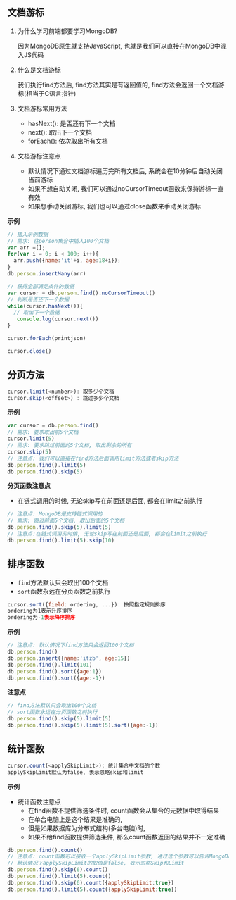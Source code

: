 ## 文档游标

1. 为什么学习前端都要学习MongoDB?

   因为MongoDB原生就支持JavaScript, 也就是我们可以直接在MongoDB中混入JS代码

2. 什么是文档游标

   我们执行find方法后, find方法其实是有返回值的, find方法会返回一个文档游标(相当于C语言指针)

3. 文档游标常用方法

   - hasNext(): 是否还有下一个文档
   - next():    取出下一个文档
   - forEach(): 依次取出所有文档

4. 文档游标注意点

   - 默认情况下通过文档游标遍历完所有文档后, 系统会在10分钟后自动关闭当前游标
   - 如果不想自动关闭, 我们可以通过noCursorTimeout函数来保持游标一直有效
   - 如果想手动关闭游标, 我们也可以通过close函数来手动关闭游标

**示例**

```js
// 插入示例数据
// 需求: 往person集合中插入100个文档
var arr =[];
for(var i = 0; i < 100; i++){
  arr.push({name:'it'+i, age:18+i});
}
db.person.insertMany(arr)

// 获得全部满足条件的数据
var cursor = db.person.find().noCursorTimeout()
// 判断是否还下一个数据
while(cursor.hasNext()){
  // 取出下一个数据
   console.log(cursor.next())
}

cursor.forEach(printjson)

cursor.close()
```

## 分页方法

```js
cursor.limit(<number>): 取多少个文档
cursor.skip(<offset>) : 跳过多少个文档
```

**示例**

```js
var cursor = db.person.find()
// 需求: 要求取出前5个文档
cursor.limit(5)
// 需求: 要求跳过前面的5个文档, 取出剩余的所有
cursor.skip(5)
// 注意点: 我们可以直接在find方法后面调用limit方法或者skip方法
db.person.find().limit(5)
db.person.find().skip(5)
```

**分页函数注意点**

- 在链式调用的时候, 无论skip写在前面还是后面, 都会在limit之前执行

```js
// 注意点: MongoDB是支持链式调用的
// 需求: 跳过前面5个文档, 取出后面的5个文档
db.person.find().skip(5).limit(5)
// 注意点:在链式调用的时候, 无论skip写在前面还是后面, 都会在limit之前执行
db.person.find().limit(5).skip(10)
```



## 排序函数

- `find`方法默认只会取出100个文档
- `sort`函数永远在分页函数之前执行

```js
cursor.sort({field: ordering, ...}): 按照指定规则排序
ordering为1表示升序排序
ordering为-1表示降序排序
```

**示例**

```js
// 注意点: 默认情况下find方法只会返回100个文档
db.person.find()
db.person.insert({name:'itzb', age:15})
db.person.find().limit(101)
db.person.find().sort({age:1})
db.person.find().sort({age:-1})
```

**注意点**

```js
// find方法默认只会取出100个文档
// sort函数永远在分页函数之前执行
db.person.find().skip(5).limit(5)
db.person.find().skip(5).limit(5).sort({age:-1})
```



## 统计函数

```js
cursor.count(<applySkipLimit>): 统计集合中文档的个数
applySkipLimit默认为false, 表示忽略skip和limit
```

**示例**

- 统计函数注意点
  - 在find函数不提供筛选条件时, count函数会从集合的元数据中取得结果
  - 在单台电脑上是这个结果是准确的,
  - 但是如果数据库为分布式结构(多台电脑)时,
  - 如果不给find函数提供筛选条件, 那么count函数返回的结果并不一定准确

```js
db.person.find().count()
// 注意点: count函数可以接收一个applySkipLimit参数, 通过这个参数可以告诉MongoDB在统计的时候是否需要忽略Skip和Limit
// 默认情况下applySkipLimit的取值是false, 表示忽略Skip和Limit
db.person.find().skip(6).count()
db.person.find().limit(5).count()
db.person.find().skip(6).count({applySkipLimit:true})
db.person.find().limit(5).count({applySkipLimit:true})
```

